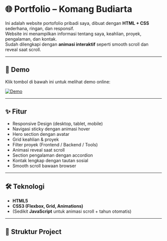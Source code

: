 # 🌐 Portfolio – Komang Budiarta

Ini adalah website portofolio pribadi saya, dibuat dengan **HTML + CSS** sederhana, ringan, dan responsif.  
Website ini menampilkan informasi tentang saya, keahlian, proyek, pengalaman, dan kontak.  
Sudah dilengkapi dengan **animasi interaktif** seperti smooth scroll dan reveal saat scroll.

---

## 🚀 Demo
Klik tombol di bawah ini untuk melihat demo online:  

[![Demo](https://img.shields.io/badge/🔗%20Lihat%20Demo-0072ff?style=for-the-badge&logo=github&logoColor=white)](https://Budboyyyyy.github.io/portfolio/)


---

## ✨ Fitur
- Responsive Design (desktop, tablet, mobile)
- Navigasi sticky dengan animasi hover
- Hero section dengan avatar
- Grid keahlian & proyek
- Filter proyek (Frontend / Backend / Tools)
- Animasi reveal saat scroll
- Section pengalaman dengan accordion
- Kontak lengkap dengan tautan sosial
- Smooth scroll bawaan browser

---

## 🛠️ Teknologi
- **HTML5**
- **CSS3 (Flexbox, Grid, Animations)**
- (Sedikit **JavaScript** untuk animasi scroll + tahun otomatis)

---

## 📂 Struktur Project
